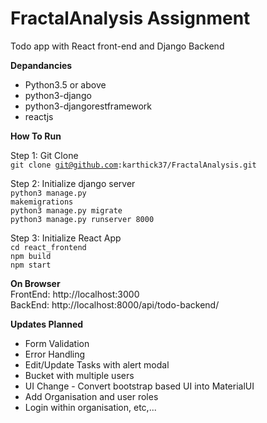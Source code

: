 # FractalAnalysis Assignment
Todo app with React front-end and Django Backend

**Depandancies**
<ul>
  <li>Python3.5 or above</li>
  <li>python3-django</li>
  <li>python3-djangorestframework</li>
  <li>reactjs</li>
</ul>

**How To Run** <br>

Step 1: Git Clone <br>
    <code>git clone git@github.com:karthick37/FractalAnalysis.git</code><br>
  
Step 2: Initialize django server <br>
    <code>python3 manage.py makemigrations</code> <br>
    <code>python3 manage.py migrate</code> <br>
    <code>python3 manage.py runserver 8000</code> <br>
  
Step 3: Initialize React App <br>
    <code>cd react_frontend</code> <br>
    <code>npm build </code> <br>
    <code>npm start </code> <br>
  
**On Browser** <br>
    FrontEnd: <url>http://localhost:3000</url> <br>
    BackEnd:  <url>http://localhost:8000/api/todo-backend/</url>
 

**Updates Planned**
  <ul>
    <li>Form Validation</li>
    <li>Error Handling</li>
    <li>Edit/Update Tasks with alert modal</li>
    <li>Bucket with multiple users</li>
    <li>UI Change - Convert bootstrap based UI into MaterialUI</li>
    <li>Add Organisation and user roles</li>
    <li>Login within organisation, etc,... </li>
  </ul>
